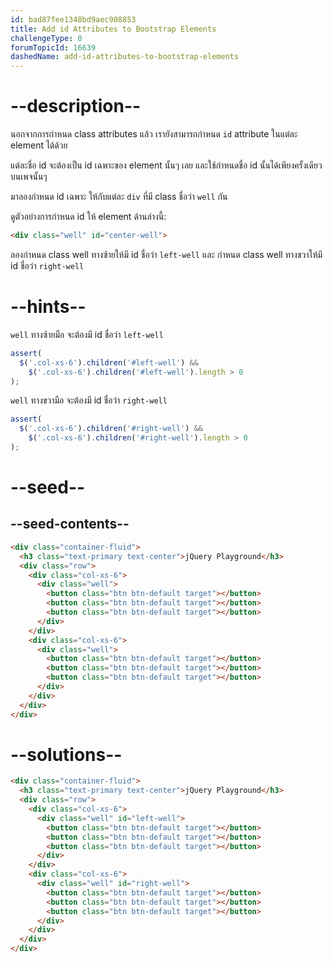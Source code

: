 ```yaml
---
id: bad87fee1348bd9aec908853
title: Add id Attributes to Bootstrap Elements
challengeType: 0
forumTopicId: 16639
dashedName: add-id-attributes-to-bootstrap-elements
---
```


# --description--

นอกจากการกำหนด class attributes แล้ว เรายังสามารถกำหนด `id` attribute ในแต่ละ element ได้ด้วย

แต่ละชื่อ id จะต้องเป็น id เฉพาะของ element นั้นๆ เลย และใช้กำหนดชื่อ id นั้นได้เพียงครั้งเดียวบนเพจนั้นๆ

มาลองกำหนด id เฉพาะ ให้กับแต่ละ `div` ที่มี class ชื่อว่า `well` กัน

ดูตัวอย่างการกำหนด id ให้ element ด้านล่างนี้:

```html
<div class="well" id="center-well">
```

ลองกำหนด class well ทางซ้ายให้มี id ชื่อว่า `left-well` และ กำหนด class well ทางขวาให้มี id ชื่อว่า `right-well`


# --hints--

`well` ทางซ้ายมือ จะต้องมี id ชื่อว่า `left-well`

```js
assert(
  $('.col-xs-6').children('#left-well') &&
    $('.col-xs-6').children('#left-well').length > 0
);
```

`well` ทางขวามือ จะต้องมี id ชื่อว่า `right-well`

```js
assert(
  $('.col-xs-6').children('#right-well') &&
    $('.col-xs-6').children('#right-well').length > 0
);
```

# --seed--

## --seed-contents--

```html
<div class="container-fluid">
  <h3 class="text-primary text-center">jQuery Playground</h3>
  <div class="row">
    <div class="col-xs-6">
      <div class="well">
        <button class="btn btn-default target"></button>
        <button class="btn btn-default target"></button>
        <button class="btn btn-default target"></button>
      </div>
    </div>
    <div class="col-xs-6">
      <div class="well">
        <button class="btn btn-default target"></button>
        <button class="btn btn-default target"></button>
        <button class="btn btn-default target"></button>
      </div>
    </div>
  </div>
</div>
```

# --solutions--

```html
<div class="container-fluid">
  <h3 class="text-primary text-center">jQuery Playground</h3>
  <div class="row">
    <div class="col-xs-6">
      <div class="well" id="left-well">
        <button class="btn btn-default target"></button>
        <button class="btn btn-default target"></button>
        <button class="btn btn-default target"></button>
      </div>
    </div>
    <div class="col-xs-6">
      <div class="well" id="right-well">
        <button class="btn btn-default target"></button>
        <button class="btn btn-default target"></button>
        <button class="btn btn-default target"></button>
      </div>
    </div>
  </div>
</div>
```
